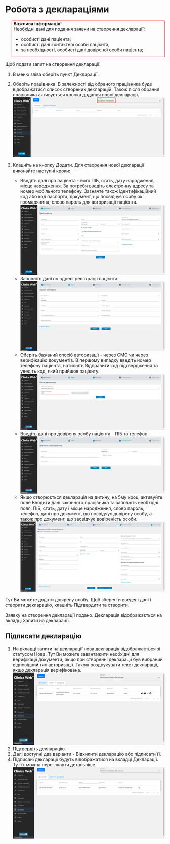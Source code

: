 # Робота з деклараціями

<div style="border: 1px solid red; margin-left: 20px; padding-left: 5px">
<b>Важлива інформація!</b>   
<div>Необхідні дані для подання заявки на створення декларації:   
<ul><li>особисті дані пацієнта;</li>
<li>особисті дані контактної особи пацієнта;</li>
<li>за необхідності, особисті дані довіреної особи пацієнта;</li></ul></div></div>

Щоб подати запит на створення декларації:

1. В меню зліва оберіть пункт Декларації.

2. Оберіть працівника. В залежності від обраного працівника буде відображатися список створених декларацій. Також після обрання працівника активується кнопка додання нової декларації.
![](./images/declarations/dec1.png)
3. Клацніть на кнопку Додати. Для створення нової декларації виконайте наступні кроки:
    - Введіть дані про пацієнта - його ПІБ, стать, дату народження, місце народження. За потреби введіть електронну адресу та номер мобільного телефону. Зазначте також ідентифікаційний код або код паспорта, документ, що посвідчує особу як громадянина; слово пароль для авторизації пацієнта.![](./images/declarations/dec2.png)
    - Заповніть дані по адресі реєстрації пацієнта.![](./images/declarations/dec3.png)
    - Оберіть бажаний спосіб авторизації - через СМС чи через верифікацію документів. В першому випадку введіть номер телефону пацієнта, натисніть Відправити код підтвердження та уведіть код, який прийшов пацієнту.![](./images/declarations/dec4.png)
    - Введіть дані про довірену особу пацієнта - ПІБ та телефон.![](./images/declarations/dec5.png)
    - Якщо створюється декларація на дитину, на 5му кроці активуйте поле Вводити дані законного працівника та заповніть необхідні поля: ПІБ, стать, дату і місце народження, слово пароль, телефон, дані про документ, що посвідчує довірену особу, а також про документ, що засвідчує довіреність особи.![](./images/declarations/dec6.png)    

Тут Ви можете додати довірену особу.
Щоб зберегти введені дані і створити декларацію, клацніть Підтвердити та створити.

Заявку на створення декларації подано. Декларація відображається на вкладці Запити на декларації.

## Підписати декларацію

1. На вкладці запити на декларації нова декларація відображається зі статусом Нова. Тут Ви можете завантажити необхідні для верифікації документи, якщо при створенні декларації був вибраний відповідний тип авторизації. Також роздрукувати текст декларації, якщо декларація верифікована.![](./images/declarations/dec7.png) 
2. Підтвердіть декларацію.
3. Далі доступні два варіанти - Відхилити декларацію або підписати її.
4. Підписані декларації будуть відображатися на вкладці Декларації. Тут їх можна переглянути детальніше.![](./images/declarations/dec8.png)